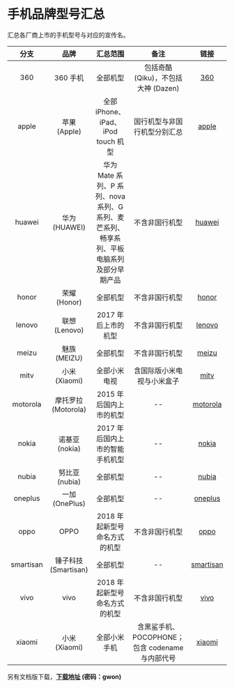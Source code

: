 # 手机品牌型号汇总
汇总各厂商上市的手机型号与对应的宣传名。

| 分支 | 品牌 | 汇总范围 | 备注 | 链接 |
| :-: | :-: | :-: | :-: | :-: |
| 360 | 360 手机 | 全部机型 | 包括奇酷 (Qiku)，不包括大神 (Dazen) | [360](https://github.com/KHwang9883/MobileModels/tree/360) |
| apple | 苹果 (Apple) | 全部 iPhone、iPad、iPod touch 机型 | 国行机型与非国行机型分别汇总 | [apple](https://github.com/KHwang9883/MobileModels/tree/apple) |
| huawei | 华为 (HUAWEI) | 华为 Mate 系列、P 系列、nova 系列、G 系列、麦芒系列、畅享系列、平板电脑系列及部分早期产品 | 不含非国行机型 | [huawei](https://github.com/KHwang9883/MobileModels/tree/huawei) |
| honor | 荣耀 (Honor) | 全部机型 | 不含非国行机型 | [honor](https://github.com/KHwang9883/MobileModels/tree/honor) |
| lenovo | 联想 (Lenovo) | 2017 年后上市的机型 | 不含非国行机型 | [lenovo](https://github.com/KHwang9883/MobileModels/tree/lenovo) |
| meizu | 魅族 (MEIZU) | 全部机型 | 不含非国行机型 | [meizu](https://github.com/KHwang9883/MobileModels/tree/meizu) |
| mitv | 小米 (Xiaomi) | 全部小米电视 | 含国际版小米电视与小米盒子 | [mitv](https://github.com/KHwang9883/MobileModels/tree/mitv) |
| motorola | 摩托罗拉 (Motorola) | 2015 年后国内上市的机型 | -- | [motorola](https://github.com/KHwang9883/MobileModels/tree/motorola) |
| nokia | 诺基亚 (nokia) | 2017 年后国内上市的智能手机机型 | -- | [nokia](https://github.com/KHwang9883/MobileModels/tree/nokia) |
| nubia | 努比亚 (nubia) | 全部机型 | -- | [nubia](https://github.com/KHwang9883/MobileModels/tree/nubia) |
| oneplus | 一加 (OnePlus) | 全部机型 | -- | [oneplus](https://github.com/KHwang9883/MobileModels/tree/oneplus) |
| oppo | OPPO | 2018 年起新型号命名方式的机型 | 不含非国行机型 | [oppo](https://github.com/KHwang9883/MobileModels/tree/oppo) |
| smartisan | 锤子科技 (Smartisan) | 全部机型 | -- | [smartisan](https://github.com/KHwang9883/MobileModels/tree/smartisan) |
| vivo | vivo | 2018 年起新型号命名方式的机型 | 不含非国行机型 | [vivo](https://github.com/KHwang9883/MobileModels/tree/vivo) |
| xiaomi | 小米 (Xiaomi) | 全部小米手机 | 含黑鲨手机、POCOPHONE；包含 codename 与内部代号 | [xiaomi](https://github.com/KHwang9883/MobileModels/tree/xiaomi) |

另有文档版下载，**[下载地址](https://pan.baidu.com/s/1nG4kWRCUeUOOeb94gukrkw) (密码：gwon)**
